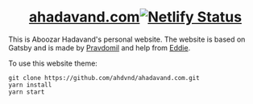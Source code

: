<div align="center">

# [ahadavand.com](https://ahadavand.com)[![Netlify Status](https://api.netlify.com/api/v1/badges/1f677592-ff2c-4d6d-b0b8-ebdcf4d0b844/deploy-status)](https://app.netlify.com/sites/ahadavand/deploys)

</div>


This is Aboozar Hadavand's personal website. The website is based on Gatsby and is made by [Pravdomil](https://github.com/pravdomil) and help from [Eddie](https://github.com/Eddie-CooRo).

To use this website theme:

```
git clone https://github.com/ahdvnd/ahadavand.com.git
yarn install
yarn start
```

